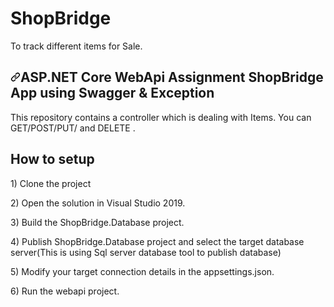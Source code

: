 
# ShopBridge
To track different items for Sale.
<article class="markdown-body entry-content container-lg" itemprop="text"><h1><a id="user-content-aspnet-core-webapi-sample-with-hateoas-versioning--swagger" class="anchor" aria-hidden="true" href="#aspnet-core-webapi-sample-with-hateoas-versioning--swagger"><svg class="octicon octicon-link" viewBox="0 0 16 16" version="1.1" width="16" height="16" aria-hidden="true"><path fill-rule="evenodd" d="M7.775 3.275a.75.75 0 001.06 1.06l1.25-1.25a2 2 0 112.83 2.83l-2.5 2.5a2 2 0 01-2.83 0 .75.75 0 00-1.06 1.06 3.5 3.5 0 004.95 0l2.5-2.5a3.5 3.5 0 00-4.95-4.95l-1.25 1.25zm-4.69 9.64a2 2 0 010-2.83l2.5-2.5a2 2 0 012.83 0 .75.75 0 001.06-1.06 3.5 3.5 0 00-4.95 0l-2.5 2.5a3.5 3.5 0 004.95 4.95l1.25-1.25a.75.75 0 00-1.06-1.06l-1.25 1.25a2 2 0 01-2.83 0z"></path></svg></a>ASP.NET Core WebApi Assignment ShopBridge App using Swagger  &amp; Exception</h1>
<p>This repository contains a controller which is dealing with Items. You can GET/POST/PUT/ and DELETE .</p>
  
  <h2>How to setup </h2>
  <p>1) Clone the project </p>
  <p>2) Open the solution in Visual Studio 2019.</p>
  <p>3) Build the ShopBridge.Database project.</p>
  <p>4) Publish ShopBridge.Database project and select the target database server(This is using Sql server database tool to publish database)</p>
  <p>5) Modify your target connection details in the appsettings.json.</p>
  <p>6) Run the webapi project.</p>
  

